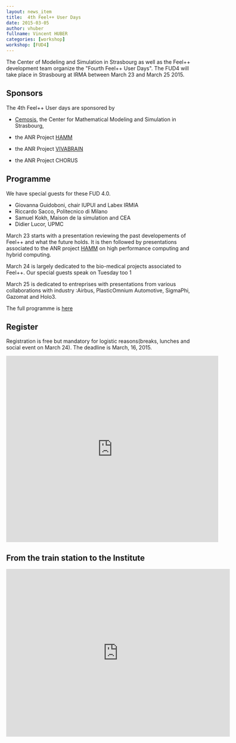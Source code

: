 ```yaml
---
layout: news_item
title:  4th Feel++ User Days
date: 2015-03-05
author: vhuber
fullname: Vincent HUBER
categories: [workshop]
workshop: [FUD4]
---
```


The Center of Modeling and Simulation in Strasbourg as well as the
Feel++ development team organize the "Fourth Feel++ User Days". The FUD4
will take place in Strasbourg at IRMA between March 23 and March 25
2015.

## Sponsors

The 4th Feel++ User days are sponsored by

 - [Cemosis](http://www.cemosis.fr), the Center for Mathematical
   Modeling and Simulation in Strasbourg,
 
 - the ANR Project [HAMM](http://www.hamm-project.fr)
 
 - the ANR Project [VIVABRAIN](http://www.vivabrain.fr)
 
 - the ANR Project CHORUS 

## Programme

We have special guests for these FUD 4.0.

 - Giovanna Guidoboni, chair IUPUI and Labex IRMIA
 - Riccardo Sacco, Politecnico di Milano
 - Samuel Kokh, Maison de la simulation and CEA
 - Didier Lucor, UPMC

March 23 starts with a presentation reviewing the past developements
of Feel++ and what the future holds. It is then followed by
presentations associated to the ANR project
[HAMM](http://www.hamm-project.fr) on high performance computing and
hybrid computing.

March 24 is largely dedicated to the bio-medical projects associated
to Feel++. Our special guests speak on Tuesday too 1

March 25 is dedicated to entreprises with presentations from various
collaborations with industry :Airbus, PlasticOmnium Automotive,
SigmaPhi, Gazomat and Holo3.
 
The full programme is [here](https://docs.google.com/spreadsheet/ccc?key=0Agqh_bgdr40TdDg1cDl4QXdaM000NUlFYk9ReUprX0E&usp=sharing)

## Register

Registration is free but mandatory for logistic reasons(breaks,
lunches and social event on March 24). The deadline is March, 16,
2015.

<iframe src="https://docs.google.com/forms/d/1dByBYGFPoadJbCmsr0_dzIqodJ0dgMlUnuMYRJe9kko/viewform?embedded=true" width="569" height="500" frameborder="0" marginheight="0" marginwidth="0">Chargement en cours...</iframe>


## From the train station to the Institute

<iframe src="https://www.google.com/maps/embed?pb=!1m29!1m12!1m3!1d10557.68585694684!2d7.740339418101108!3d48.58262847971634!2m3!1f0!2f0!3f0!3m2!1i1024!2i768!4f13.1!4m14!1i0!3e3!4m5!1s0x4796c849fe2e6bbd%3A0xd960066e84c58c5!2sGare+Centrale%2C+Strasbourg!3m2!1d48.585266!2d7.7354519999999996!4m5!1s0x4796c8fe50b3eb29%3A0x66aa010dad7acb60!2sInstitut+de+Recherche+Math%C3%A9matique+Avanc%C3%A9e%2C+7+Rue+Ren%C3%A9+Descartes%2C+67000+Strasbourg!3m2!1d48.580455!2d7.762986!5e0!3m2!1sfr!2sfr!4v1425487485095" width="600" height="450" frameborder="0" style="border:0"></iframe>



